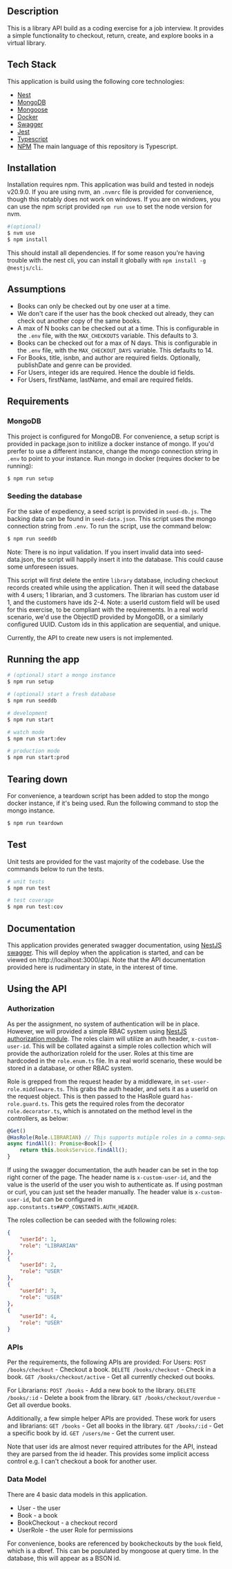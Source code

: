 ## Description

This is a library API build as a coding exercise for a job interview. It provides a simple functionality to checkout, return, create, and explore books in a virtual library.

## Tech Stack

This application is build using the following core technologies:

- [Nest](https://github.com/nestjs/nest)
- [MongoDB](https://www.mongodb.com/)
- [Mongoose](https://mongoosejs.com/)
- [Docker](https://www.docker.com/)
- [Swagger](https://swagger.io/)
- [Jest](https://jestjs.io/)
- [Typescript](https://www.typescriptlang.org/)
- [NPM](https://www.npmjs.com/)
  The main language of this repository is Typescript.

## Installation

Installation requires npm. This application was build and tested in nodejs v20.9.0.
If you are using nvm, an `.nvmrc` file is provided for convenience, though this notably does not work on windows.
If you are on windows, you can use the npm script provided `npm run use` to set the node version for nvm.

```bash
#(optional)
$ nvm use
$ npm install
```

This should install all dependencies. If for some reason you're having trouble with the nest cli, you can install it globally with `npm install -g @nestjs/cli`.

## Assumptions

- Books can only be checked out by one user at a time.
- We don't care if the user has the book checked out already, they can check out another copy of the same books.
- A max of N books can be checked out at a time. This is configurable in the `.env` file, with the `MAX_CHECKOUTS` variable. This defaults to 3.
- Books can be checked out for a max of N days. This is configurable in the `.env` file, with the `MAX_CHECKOUT_DAYS` variable. This defaults to 14.
- For Books, title, isnbn, and author are required fields. Optionally, publishDate and genre can be provided.
- For Users, integer ids are required. Hence the double id fields.
- For Users, firstName, lastName, and email are required fields.

## Requirements

### MongoDB

This project is configured for MongoDB. For convenience, a setup script is provided in package.json to initilize a docker instance of mongo. If you'd prerfer to use a different instance, change the mongo connection string in `.env` to point to your instance.
Run mongo in docker (requires docker to be running):

```bash
$ npm run setup
```

### Seeding the database

For the sake of expediency, a seed script is provided in `seed-db.js`. The backing data can be found in `seed-data.json`. This script uses the mongo connection string from `.env`.
To run the script, use the command below:

```bash
$ npm run seeddb
```

Note: There is no input validation. If you insert invalid data into seed-data.json, the script will happily insert it into the database. This could cause some unforeseen issues.

This script will first delete the entire `library` database, including checkout records created while using the application. Then it will seed the database with 4 users; 1 librarian, and 3 customers. The librarian has custom user id 1, and the customers have ids 2-4. Note: a userId custom field will be used for this exercise, to be compliant with the requirements. In a real world scenario, we'd use the ObjectID provided by MongoDB, or a similarly configured UUID. Custom ids in this application are sequential, and unique.

Currently, the API to create new users is not implemented.

## Running the app

```bash
# (optional) start a mongo instance
$ npm run setup

# (optional) start a fresh database
$ npm run seeddb

# development
$ npm run start

# watch mode
$ npm run start:dev

# production mode
$ npm run start:prod
```

## Tearing down

For convenience, a teardown script has been added to stop the mongo docker instance, if it's being used. Run the following command to stop the mongo instance.

```bash
$ npm run teardown
```

## Test

Unit tests are provided for the vast majority of the codebase. Use the commands below to run the tests.

```bash
# unit tests
$ npm run test

# test coverage
$ npm run test:cov
```

## Documentation

This application provides generated swagger documentation, using [NestJS swagger](https://docs.nestjs.com/openapi/introduction). This will deploy when the application is started, and can be viewed on http://localhost:3000/api.
Note that the API documentation provided here is rudimentary in state, in the interest of time.

## Using the API

### Authorization

As per the assignment, no system of authentication will be in place. However, we will provided a simple RBAC system using [NestJS authorization module](https://docs.nestjs.com/security/authorization).
The roles claim will utilize an auth header, `x-custom-user-id`. This will be collated against a simple roles collection which will provide the authorization roleId for the user.
Roles at this time are hardcoded in the `role.enum.ts` file. In a real world scenario, these would be stored in a database, or other RBAC system.

Role is grepped from the request header by a middleware, in `set-user-role.middleware.ts`. This grabs the auth header, and sets it as a userId on the request object.
This is then passed to the HasRole guard `has-role.guard.ts`. This gets the required roles from the decorator `role.decorator.ts`, which is annotated on the method level in the controllers, as below:

```typescript
@Get()
@HasRole(Role.LIBRARIAN) // This supports mutiple roles in a comma-separated list, eg @HasRole(Role.LIBRARIAN, Role.USER)
async findAll(): Promise<Book[]> {
    return this.booksService.findAll();
}
```

If using the swagger documentation, the auth header can be set in the top right corner of the page. The header name is `x-custom-user-id`, and the value is the userId of the user you wish to authenticate as.
If using postman or curl, you can just set the header manually. The header value is `x-custom-user-id`, but can be configured in `app.constants.ts#APP_CONSTANTS.AUTH_HEADER`.

The roles collection be can seeded with the following roles:

```json
{
    "userId": 1,
    "role": "LIBRARIAN"
},
{
    "userId": 2,
    "role": "USER"
},
{
    "userId": 3,
    "role": "USER"
},
{
    "userId": 4,
    "role": "USER"
}
```

### APIs

Per the requirements, the following APIs are provided:
For Users:
`POST /books/checkout` - Checkout a book.
`DELETE /books/checkout` - Check in a book.
`GET /books/checkout/active` - Get all currently checked out books.

For Librarians:
`POST /books` - Add a new book to the library.
`DELETE /books/:id` - Delete a book from the library.
`GET /books/checkout/overdue` - Get all overdue books.

Additionally, a few simple helper APIs are provided. These work for users and librarians:
`GET /books` - Get all books in the library.
`GET /books/:id` - Get a specific book by id.
`GET /users/me` - Get the current user.

Note that user ids are almost never required attributes for the API, instead they are parsed from the id header. This provides some implicit access control e.g. I can't checkout a book for another user.

### Data Model

There are 4 basic data models in this application.

- User - the user
- Book - a book
- BookCheckout - a checkout record
- UserRole - the user Role for permissions

For convenience, books are referenced by bookcheckouts by the `book` field, which is a dbref. This can be populated by mongoose at query time. In the database, this will appear as a BSON id.
